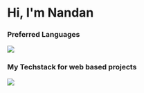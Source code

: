 Hi, I'm Nandan
==============



### Preferred Languages
<img src="https://skillicons.dev/icons?i=c,cpp,js" />

### My Techstack for web based projects 
<img src="https://skillicons.dev/icons?i=html, css, js, react" />
